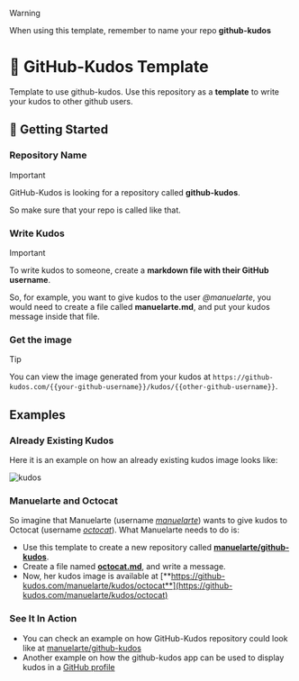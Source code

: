 > [!WARNING]  
> When using this template, remember to name your repo **github-kudos**

# 🙌 GitHub-Kudos Template
Template to use github-kudos. Use this repository as a **template** to write your kudos to other github users.

## 🚀 Getting Started

### Repository Name

> [!IMPORTANT]  
> GitHub-Kudos is looking for a repository called **github-kudos**.

So make sure that your repo is called like that.

### Write Kudos

> [!IMPORTANT]  
> To write kudos to someone, create a **markdown file with their GitHub username**.

So, for example, you want to give kudos to the user *@manuelarte*, you would need to create a file called **manuelarte.md**, and put your kudos message inside that file.

### Get the image

> [!TIP]  
> You can view the image generated from your kudos at `https://github-kudos.com/{{your-github-username}}/kudos/{{other-github-username}}`.

## Examples

### Already Existing Kudos

Here it is an example on how an already existing kudos image looks like:

![kudos](https://github-kudos.com/manuelarte/kudos/octocat?alpha=255)

### Manuelarte and Octocat

So imagine that Manuelarte (username [*manuelarte*](https://github.com/manuelarte)) wants to give kudos to Octocat (username [*octocat*](https://github.com/octocat)). What Manuelarte needs to do is:

+ Use this template to create a new repository called [**manuelarte/github-kudos**](https://github.com/manuelarte/github-kudos).
+ Create a file named [**octocat.md**](https://github.com/manuelarte/github-kudos/octocat.md), and write a message.
+ Now, her kudos image is available at [**https://github-kudos.com/manuelarte/kudos/octocat**](https://github-kudos.com/manuelarte/kudos/octocat)

### See It In Action

+ You can check an example on how GitHub-Kudos repository could look like at [manuelarte/github-kudos](https://github.com/manuelarte/github-kudos)
+ Another example on how the github-kudos app can be used to display kudos in a [GitHub profile](https://github.com/manuelarte#-people-i-recommend)


